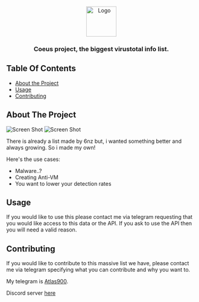 <br/>
<p align="center">
  <a href="https://github.com/opsec-bot/Coeus">
    <img src="https://cdn.discordapp.com/attachments/1070855457167646845/1072359256306745414/images.png" alt="Logo" width="80" height="80">
  </a>

  <h3 align="center">Coeus project, the biggest virustotal info list.</h3>

## Table Of Contents

* [About the Project](#about-the-project)
* [Usage](#usage)
* [Contributing](#contributing)

## About The Project

![Screen Shot](https://cdn.upload.systems/uploads/BiEn9KEf.gif)
![Screen Shot](https://cdn.upload.systems/uploads/MP6wcTsf.png)

There is already a list made by 6nz but, i wanted something better and always growing. So i made my own!

Here's the use cases:

* Malware..?
* Creating Anti-VM
* You want to lower your detection rates

## Usage

If you would like to use this please contact me via telegram requesting that you would like access to this data or the API. If you ask to use the API then you will need a valid reason.

## Contributing

If you would like to contribute to this massive list we have, please contact me via telegram specifying what you can contribute and why you want to.

My telegram is [Atlas900](https://t.me/Atlas900).

Discord server [here](https://discord.gg/EqUcuUUfhw)
